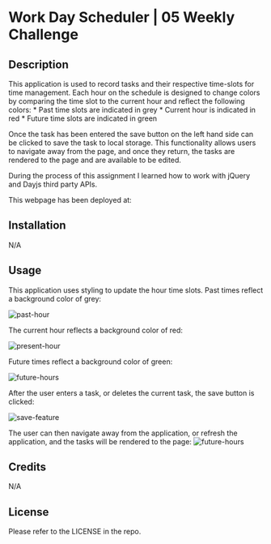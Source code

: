 # Work Day Scheduler | 05 Weekly Challenge

## Description

This application is used to record tasks and their respective time-slots for time management. Each hour on the schedule is designed to change colors by comparing the time slot to the current hour and reflect the following colors:
    * Past time slots are indicated in grey
    * Current hour is indicated in red
    * Future time slots are indicated in green

Once the task has been entered the save button on the left hand side can be clicked to save the task to local storage. This functionality allows users to navigate away from the page, and once they return, the tasks are rendered to the page and are available to be edited.

During the process of this assignment I learned how to work with jQuery and Dayjs third party APIs.

This webpage has been deployed at: 


## Installation

N/A

## Usage

This application uses styling to update the hour time slots. 
Past times reflect a background color of grey:

![past-hour](./Assets)

The current hour reflects a background color of red:

![present-hour](./Assets)

Future times reflect a background color of green:

![future-hours](./Assets)

After the user enters a task, or deletes the current task, the save button is clicked:

![save-feature](./Assets)

The user can then navigate away from the application, or refresh the application, and the tasks will be rendered to the page:
![future-hours](./Assets)

## Credits

N/A

## License

Please refer to the LICENSE in the repo.


